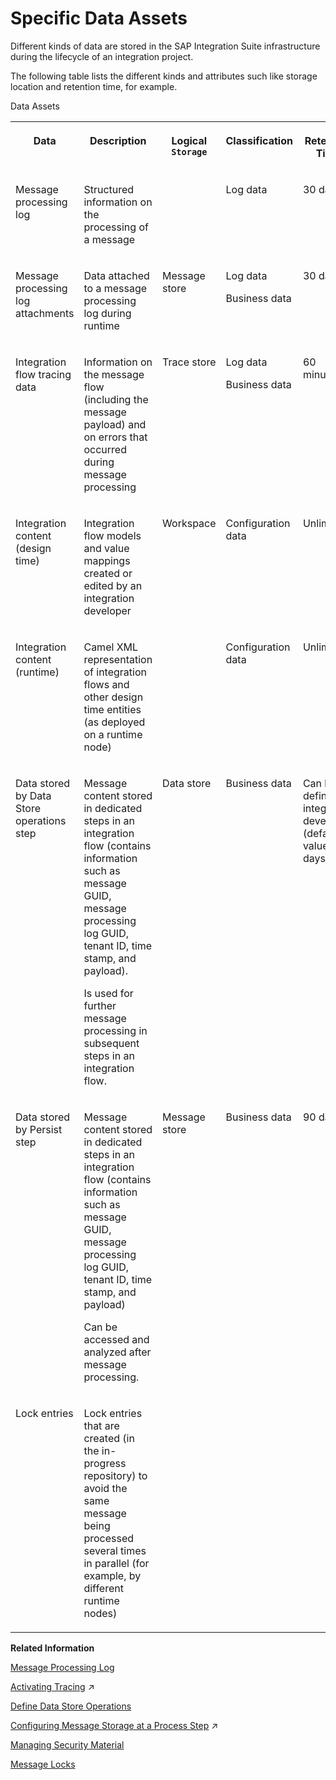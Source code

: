 <!-- loio0e4e511016754da4bea756df94172a87 -->

# Specific Data Assets

Different kinds of data are stored in the SAP Integration Suite infrastructure during the lifecycle of an integration project.

The following table lists the different kinds and attributes such like storage location and retention time, for example.

<a name="loio0e4e511016754da4bea756df94172a87__table_klk_hvs_vz"/>Data Assets


<table>
<tr>
<th valign="top">

Data



</th>
<th valign="top">

Description



</th>
<th valign="top">

Logical `Storage` 



</th>
<th valign="top">

Classification



</th>
<th valign="top">

Retention Time



</th>
</tr>
<tr>
<td valign="top">

Message processing log



</td>
<td valign="top">

Structured information on the processing of a message



</td>
<td valign="top">



</td>
<td valign="top">

Log data



</td>
<td valign="top">

30 days



</td>
</tr>
<tr>
<td valign="top">

Message processing log attachments



</td>
<td valign="top">

Data attached to a message processing log during runtime



</td>
<td valign="top">

Message store



</td>
<td valign="top">

Log data

Business data



</td>
<td valign="top">

30 days



</td>
</tr>
<tr>
<td valign="top">

Integration flow tracing data



</td>
<td valign="top">

Information on the message flow \(including the message payload\) and on errors that occurred during message processing



</td>
<td valign="top">

Trace store



</td>
<td valign="top">

Log data

Business data



</td>
<td valign="top">

60 minutes



</td>
</tr>
<tr>
<td valign="top">

Integration content \(design time\)



</td>
<td valign="top">

Integration flow models and value mappings created or edited by an integration developer



</td>
<td valign="top">

Workspace



</td>
<td valign="top">

Configuration data



</td>
<td valign="top">

Unlimited



</td>
</tr>
<tr>
<td valign="top">

Integration content \(runtime\)



</td>
<td valign="top">

Camel XML representation of integration flows and other design time entities \(as deployed on a runtime node\)



</td>
<td valign="top">



</td>
<td valign="top">

Configuration data



</td>
<td valign="top">

Unlimited



</td>
</tr>
<tr>
<td valign="top">

Data stored by Data Store operations step



</td>
<td valign="top">

Message content stored in dedicated steps in an integration flow \(contains information such as message GUID, message processing log GUID, tenant ID, time stamp, and payload\).

Is used for further message processing in subsequent steps in an integration flow.



</td>
<td valign="top">

Data store



</td>
<td valign="top">

Business data



</td>
<td valign="top">

Can be defined by integration developer \(default value: 30 days\)



</td>
</tr>
<tr>
<td valign="top">

Data stored by Persist step



</td>
<td valign="top">

Message content stored in dedicated steps in an integration flow \(contains information such as message GUID, message processing log GUID, tenant ID, time stamp, and payload\)

Can be accessed and analyzed after message processing.



</td>
<td valign="top">

Message store



</td>
<td valign="top">

Business data



</td>
<td valign="top">

90 days



</td>
</tr>
<tr>
<td valign="top">

Lock entries



</td>
<td valign="top">

Lock entries that are created \(in the in-progress repository\) to avoid the same message being processed several times in parallel \(for example, by different runtime nodes\)



</td>
<td valign="top">



</td>
<td valign="top">



</td>
<td valign="top">



</td>
</tr>
</table>

**Related Information**  


[Message Processing Log](../50-Development/message-processing-log-b32f8cd.md "The message processing log displays structured information of a message.")

[Activating Tracing](https://help.sap.com/viewer/987273656c2f47d2aca4e0bfce26c594/IAT/en-US/866b6a94a074487384a21377ec9f2eb2.html "You activate tracing to check the message payload after each and every integration flow step.") :arrow_upper_right:

[Define Data Store Operations](../50-Development/define-data-store-operations-79f63a4.md "You can use the data store to temporarily store messages.")

[Configuring Message Storage at a Process Step](https://help.sap.com/viewer/987273656c2f47d2aca4e0bfce26c594/IAT/en-US/9247e59fd76c441592da5724dc890f65.html "") :arrow_upper_right:

[Managing Security Material](../50-Development/managing-security-material-b8ccb53.md "The Manage Security Material area provides an overview of security-related artifacts.")

[Message Locks](../50-Development/message-locks-bce9ae0.md "This section allows you to display and manage lock entries that are created (in the in-progress repository) to avoid the same message being processed several times in parallel (for example, by different runtime nodes).")

